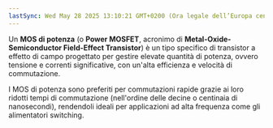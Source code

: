 ```yaml
---
lastSync: Wed May 28 2025 13:10:21 GMT+0200 (Ora legale dell’Europa centrale)
---
```

Un **MOS di potenza** (o **Power MOSFET**, acronimo di **Metal-Oxide-Semiconductor Field-Effect Transistor**) è un tipo specifico di transistor a effetto di campo progettato per gestire elevate quantità di potenza, ovvero tensione e correnti significative, con un'alta efficienza e velocità di commutazione.

I MOS di potenza sono preferiti per commutazioni rapide grazie ai loro ridotti tempi di commutazione (nell'ordine delle decine o centinaia di nanosecondi), rendendoli ideali per applicazioni ad alta frequenza come gli alimentatori switching.